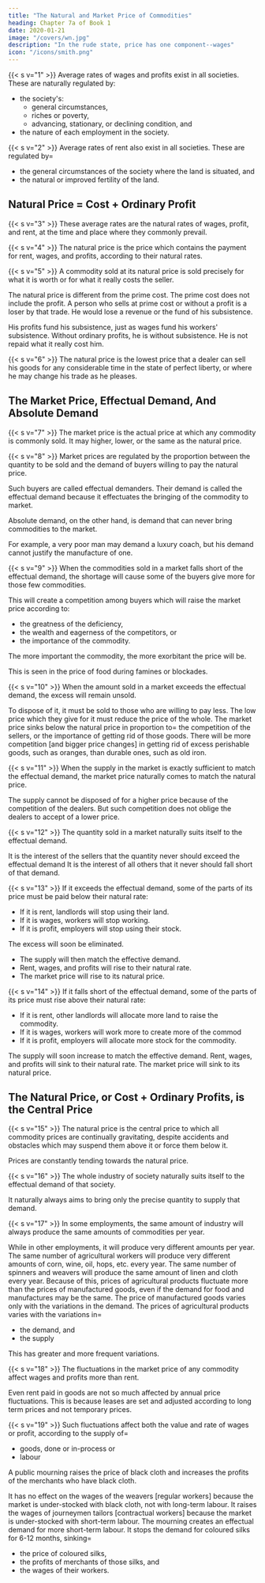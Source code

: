 ```yaml
---
title: "The Natural and Market Price of Commodities"
heading: Chapter 7a of Book 1
date: 2020-01-21
image: "/covers/wn.jpg"
description: "In the rude state, price has one component--wages"
icon: "/icons/smith.png"
---
```



{{< s v="1" >}} Average rates of wages and profits exist in all societies. These are naturally regulated by:
- the society's:
  - general circumstances,
  - riches or poverty,
  - advancing, stationary, or declining condition, and
- the nature of each employment in the society.

{{< s v="2" >}}
Average rates of rent also exist in all societies. These are regulated by= 
- the general circumstances of the society where the land is situated, and
- the natural or improved fertility of the land.


## Natural Price = Cost + Ordinary Profit

{{< s v="3" >}} These average rates are the natural rates of wages, profit, and rent, at the time and place where they commonly prevail.

{{< s v="4" >}} The natural price is the price which contains the payment for rent, wages, and profits, according to their natural rates.

{{< s v="5" >}} A commodity sold at its natural price is sold precisely for what it is worth or for what it really costs the seller.

The natural price is different from the prime cost.
The prime cost does not include the profit.
A person who sells at prime cost or without a profit is a loser by that trade.
He would lose a revenue or the fund of his subsistence.

His profits fund his subsistence, just as wages fund his workers' subsistence.
Without ordinary profits, he is without subsistence.
He is not repaid what it really cost him.

{{< s v="6" >}} The natural price is the lowest price that a dealer can sell his goods for any considerable time in the state of perfect liberty, or where he may change his trade as he pleases.


## The Market Price, Effectual Demand, And Absolute Demand

{{< s v="7" >}} The market price is the actual price at which any commodity is commonly sold. It may higher, lower, or the same as the natural price.

{{< s v="8" >}} Market prices are regulated by the proportion between the quantity to be sold and the demand of buyers willing to pay the natural price.

Such buyers are called effectual demanders.
Their demand is called the effectual demand because it effectuates the bringing of the commodity to market.

Absolute demand, on the other hand, is demand that can never bring commodities to the market.

For example, a very poor man may demand a luxury coach, but his demand cannot justify the manufacture of one.

{{< s v="9" >}} When the commodities sold in a market falls short of the effectual demand, the shortage will cause some of the buyers give more for those few commodities.

This will create a competition among buyers which will raise the market price according to:
- the greatness of the deficiency,
- the wealth and eagerness of the competitors, or
- the importance of the commodity.

The more important the commodity, the more exorbitant the price will be.

This is seen in the price of food during famines or blockades.

{{< s v="10" >}} When the amount sold in a market exceeds the effectual demand, the excess will remain unsold.

To dispose of it, it must be sold to those who are willing to pay less.
The low price which they give for it must reduce the price of the whole.
The market price sinks below the natural price in proportion to= 
the competition of the sellers, or
the importance of getting rid of those goods.
There will be more competition [and bigger price changes] in getting rid of excess perishable goods, such as oranges, than durable ones, such as old iron.


{{< s v="11" >}} When the supply in the market is exactly sufficient to match the effectual demand, the market price naturally comes to match the natural price.

The supply cannot be disposed of for a higher price because of the competition of the dealers.
But such competition does not oblige the dealers to accept of a lower price.


{{< s v="12" >}} The quantity sold in a market naturally suits itself to the effectual demand.

It is the interest of the sellers that the quantity never should exceed the effectual demand
It is the interest of all others that it never should fall short of that demand.


{{< s v="13" >}} If it exceeds the effectual demand, some of the parts of its price must be paid below their natural rate:

- If it is rent, landlords will stop using their land.
- If it is wages, workers will stop working.
- If it is profit, employers will stop using their stock.

The excess will soon be eliminated.
- The supply will then match the effective demand.
- Rent, wages, and profits will rise to their natural rate.
- The market price will rise to its natural price.

{{< s v="14" >}} If it falls short of the effectual demand, some of the parts of its price must rise above their natural rate:

- If it is rent, other landlords will allocate more land to raise the commodity.
- If it is wages, workers will work more to create more of the commod
- If it is profit, employers will allocate more stock for the commodity.

The supply will soon increase to match the effective demand.
Rent, wages, and profits will sink to their natural rate.
The market price will sink to its natural price.


## The Natural Price, or Cost + Ordinary Profits, is the Central Price

{{< s v="15" >}} The natural price is the central price to which all commodity prices are continually gravitating, despite accidents and obstacles which may suspend them above it or force them below it.

Prices are constantly tending towards the natural price.

{{< s v="16" >}} The whole industry of society naturally suits itself to the effectual demand of that society.

It naturally always aims to bring only the precise quantity to supply that demand.

{{< s v="17" >}} In some employments, the same amount of industry will always produce the same amounts of commodities per year.

While in other employments, it will produce very different amounts per year.
The same number of agricultural workers will produce very different amounts of corn, wine, oil, hops, etc. every year.
The same number of spinners and weavers will produce the same amount of linen and cloth every year.
Because of this, prices of agricultural products fluctuate more than the prices of manufactured goods, even if the demand for food and manufactures may be the same.
The price of manufactured goods varies only with the variations in the demand.
The prices of agricultural products varies with the variations in= 
- the demand, and
- the supply

This has greater and more frequent variations.

{{< s v="18" >}} The fluctuations in the market price of any commodity affect wages and profits more than rent.

Even rent paid in goods are not so much affected by annual price fluctuations.
This is because leases are set and adjusted according to long term prices and not temporary prices.

{{< s v="19" >}} Such fluctuations affect both the value and rate of wages or profit, according to the supply of= 
- goods, done or in-process or
- labour

A public mourning raises the price of black cloth and increases the profits of the merchants who have black cloth.

It has no effect on the wages of the weavers [regular workers] because the market is under-stocked with black cloth, not with long-term labour.
It raises the wages of journeymen tailors [contractual workers] because the market is under-stocked with short-term labour.
The mourning creates an effectual demand for more short-term labour.
It stops the demand for coloured silks for 6-12 months, sinking= 
- the price of coloured silks,
- the profits of merchants of those silks, and
- the wages of their workers.
